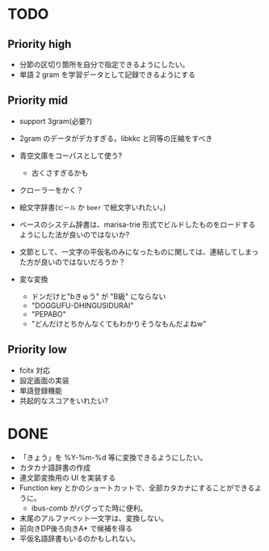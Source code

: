 # TODO

## Priority high

- 分節の区切り箇所を自分で指定できるようにしたい。
- 単語 2 gram を学習データとして記録できるようにする

## Priority mid

- support 3gram(必要?)
- 2gram のデータがデカすぎる。libkkc と同等の圧縮をすべき
- 青空文庫をコーパスとして使う?
  - 古くさすぎるかも
- クローラーをかく？
- 絵文字辞書(`ビール` か `beer` で絵文字いれたい。)
- ベースのシステム辞書は、marisa-trie 形式でビルドしたものをロードするようにした法が良いのではないか?
- 文節として、一文字の平仮名のみになったものに関しては、連結してしまった方が良いのではないだろうか？

- 変な変換
  - ドンだけと"bきゅう" が "B級" にならない
  - "DOGGUFU-DHINGUSIDURAI"
  - "PEPABO"
  - "どんだけとちかんなくてもわかりそうなもんだよねw"

## Priority low

- fcitx 対応
- 設定画面の実装
- 単語登録機能
- 共起的なスコアをいれたい?

# DONE

- 「きょう」を %Y-%m-%d 等に変換できるようにしたい。
- カタカナ語辞書の作成
- 連文節変換用の UI を実装する
- Function key とかのショートカットで、全部カタカナにすることができるように。
  - ibus-comb がバグってた時に便利。
- 末尾のアルファベット一文字は、変換しない。
- 前向きDP後ろ向きA* で候補を得る
- 平仮名語辞書もいるのかもしれない。

